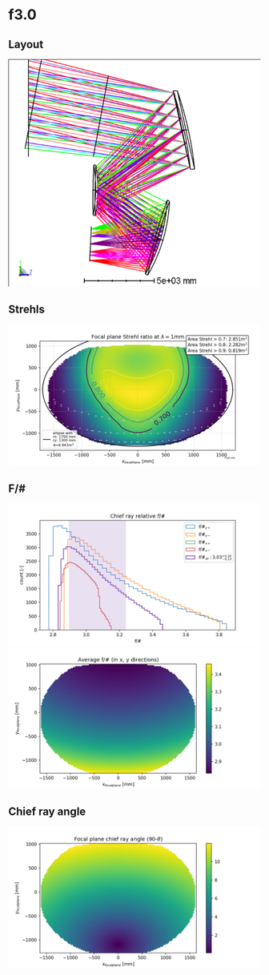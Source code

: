 # f3.0

## Layout

![](layout/3DLayout.png)

## Strehls

![](strehls/F3p0_focal_plane_strehls.png)

## F/#

![](fNumbers/fnumber_hists.png)
![](fNumbers/fnumber_av.png)

## Chief ray angle

![](chief_ray/chief_ray_angles_map.png)
